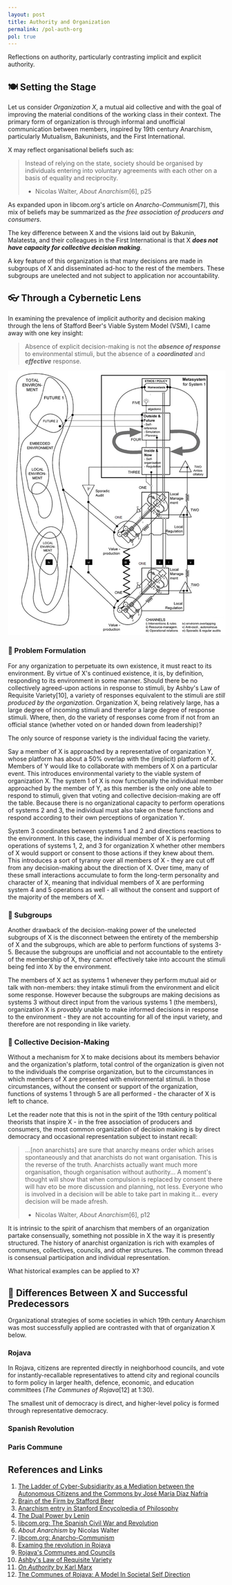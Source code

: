 ```yaml
---
layout: post
title: Authority and Organization
permalink: /pol-auth-org
pol: true
---
```


Reflections on authority, particularly contrasting implicit and explicit authority.

## 🍽 Setting the Stage

Let us consider *Organization X*, a mutual aid collective and with the goal of improving the material conditions of the working class in their context.
The primary form of organization is through informal and unofficial communication between members, inspired by 19th century Anarchism, particularly Mutualism, Bakuninists, and the First International.

X may reflect organisational beliefs such as:

> Instead of relying on the state, society should be organised by individuals entering into voluntary agreements with each other on a basis of equality and reciprocity.
>
> - Nicolas Walter, *About Anarchism*[6], p25

As expanded upon in libcom.org's article on *Anarcho-Communism*[7], this mix of beliefs may be summarized as *the free association of producers and consumers*.

The key difference between X and the visions laid out by Bakunin, Malatesta, and their colleagues in the First International is that X ***does not have capacity for collective decision making***.

A key feature of this organization is that many decisions are made in subgroups of X and disseminated ad-hoc to the rest of the members.
These subgroups are unelected and not subject to application nor accountability.

## 👓 Through a Cybernetic Lens

In examining the prevalence of implicit authority and decision making through the lens of Stafford Beer's Viable System Model (VSM), I came away with one key insight:

> Absence of explicit decision-making is not the ***absence of response*** to environmental stimuli, but the absence of a ***coordinated*** and ***effective*** response.

<center>
<img
  src="/images/politics/stafford-beer-vsm.jpeg"
  alt="Depiction of Stafford Beer's Viable System Model"
  >
</center>

### 🔎 Problem Formulation

For any organization to perpetuate its own existence, it must react to its environment.
By virtue of X's continued existence, it is, by definition, responding to its environment in some manner.
Should there be no collectively agreed-upon actions in response to stimuli, by Ashby's Law of Requisite Variety[10], a variety of responses equivalent to the stimuli are *still produced by the organization*.
Organization X, being relatively large, has a large degree of incoming stimuli and therefor a large degree of response stimuli.
Where, then, do the variety of responses come from if not from an official stance (whether voted on or handed down from leadership)?

The only source of response variety is the individual facing the variety.

Say a member of X is approached by a representative of organization Y, whose platform has about a 50% overlap with the (implicit) platform of X.
Members of Y would like to collaborate with members of X on a particular event.
This introduces environmental variety to the viable system of organization X.
The system 1 of X is now functionally the individual member approached by the member of Y, as this member is the only one able to respond to stimuli, given that voting and collective decision-making are off the table.
Because there is no organizational capacity to perform operations of systems 2 and 3, the individual must also take on these functions and respond according to their own perceptions of organization Y.

System 3 coordinates between systems 1 and 2 and directions reactions to the environment.
In this case, the individual member of X is performing operations of systems 1, 2, and 3 for organization X whether other members of X would support or consent to those actions if they knew about them.
This introduces a sort of tyranny over all members of X - they are cut off from any decision-making about the direction of X.
Over time, many of these small interactions accumulate to form the long-term personality and character of X, meaning that individual members of X are performing system 4 and 5 operations as well - all without the consent and support of the majority of the members of X.

### 🙋 Subgroups

Another drawback of the decision-making power of the unelected subgroups of X is the disconnect between the entirety of the membership of X and the subgroups, which are able to perform functions of systems 3-5.
Because the subgroups are unofficial and not accountable to the entirety of the membership of X, they cannot effectively take into account the stimuli being fed into X by the environment.

The members of X act as systems 1 whenever they perform mutual aid or talk with non-members: they intake stimuli from the environment and elicit some response.
However because the subgroups are making decisions as systems 3 without direct input from the various systems 1 (the members), organization X is *provably* unable to make informed decisions in response to the environment - they are not accounting for all of the input variety, and therefore are not responding in like variety.

### 🏫 Collective Decision-Making

Without a mechanism for X to make decisions about its members behavior and the organization's platform, total control of the organization is given not to the individuals the comprise organization, but to the circumstances in which members of X are presented with environmental stimuli.
In those circumstances, without the consent or support of the organization, functions of systems 1 through 5 are all performed - the character of X is left to chance.

Let the reader note that this is not in the spirit of the 19th century political theorists that inspire X - in the free association of producers and consumers, the most common organization of decision making is by direct democracy and occasional representation subject to instant recall:

> ...[non anarchists] are sure that anarchy means order which arises spontaneously and that anarchists do not want organisation.
> This is the reverse of the truth.
> Anarchists actually want much more organisation, though organisation without authority...
> A moment's thought will show that when compulsion is replaced by consent there will hav eto be more discussion and planning, not less.
> Everyone who is involved in a decision will be able to take part in making it... every decision will be made afresh.
>
> - Nicolas Walter, *About Anarchism*[6], p12

It is intrinsic to the spirit of anarchism that members of an organization partake consensually, something not possible in X the way it is presently structured.
The history of anarchist organization is rich with examples of communes, collectives, councils, and other structures.
The common thread is consensual participation and individual representation.

What historical examples can be applied to X?

## 📖 Differences Between X and Successful Predecessors

Organizational strategies of some societies in which 19th century Anarchism was most successfully applied are contrasted with that of organization X below.

### Rojava

In Rojava, citizens are reprented directly in neighborhood councils, and vote for instantly-recallable representatives to attend city and regional councils to form policy in larger health, defence, economic, and education committees (*The Communes of Rojava*[12] at 1:30).

The smallest unit of democracy is direct, and higher-level policy is formed through representative democracy.

### Spanish Revolution

### Paris Commune

## References and Links

1. <a href="https://www.researchgate.net/publication/318993399_The_Ladder_of_Cyber-Subsidiarity_as_a_Mediation_between_the_Autonomous_Citizens_and_the_Commons" target="blank"> The Ladder of Cyber-Subsidiarity as a Mediation between the Autonomous Citizens and the Commons by José María Díaz Nafría </a>
1. <a href="https://www.researchgate.net/publication/200025911_The_Brain_of_the_Firm" target="blank">Brain of the Firm by Stafford Beer</a>
1. <a href="https://plato.stanford.edu/entries/anarchism/#PoliAnar" target="blank">Anarchism entry in Stanford Encycolpedia of Philosophy</a>
1. <a href="https://www.marxists.org/archive/lenin/works/1917/apr/09.htm" target="blank">The Dual Power by Lenin</a>
1. <a href="https://libcom.org/article/1936-1939-spanish-civil-war-and-revolution" target="blank">libcom.org: The Spanish Civil War and Revolution</a>
1. *About Anarchism* by Nicolas Walter
1. <a href="https://libcom.org/library/anarcho-communism" target="blank">libcom.org: Anarcho-Communism</a>
1. <a href="https://isreview.org/issue/108/examing-revolution-rojava/index.html" target="blank">Examing the revolution in Rojava</a>
1. <a href="http://new-compass.net/articles/rojavas-communes-and-councils" target="blank">Rojava's Communes and Councils</a>
1. <a href="https://www.businessballs.com/strategy-innovation/ashbys-law-of-requisite-variety/" target="blank">Ashby's Law of Requisite Variety</a>
1. <a href="https://www.marxists.org/archive/marx/works/1872/10/authority.htm" target="blank">*On Authority* by Karl Marx</a>
1. <a href="https://www.youtube.com/watch?v=cDnenjIdnnE&ab_channel=NeighborDemocracy" target="blank">The Communes of Rojava: A Model In Societal Self Direction</a>
